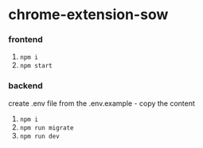 # chrome-extension-sow

### frontend

1. `npm i`
2. `npm start`

### backend

create .env file from the .env.example - copy the content

1. `npm i`
2. `npm run migrate`
3. `npm run dev`
